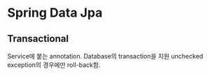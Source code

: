 # Spring Data Jpa

## Transactional

Service에 붙는 annotation. Database의 transaction을 지원 unchecked exception의 경우에만 roll-back함.
